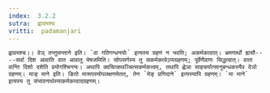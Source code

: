 ```yaml
---
index:  3.2.2
sutra:  ह्वावमश्च
vritti:  padamanjari
---
```


	ह्वावमश्च।। वेञ् तन्तुसन्ताने इति। `वा गतिगन्धनयोः` इत्यस्य ग्रहणं न भवति; अकर्मकत्वात्। भ्रमणार्थो ह्यसौ----सर्वा दिश आवाति वात आवातु भेषजमिति। सोपसर्गस्य तु सकर्मकत्वेऽप्यग्रहणम्; पूर्वेणैवाणः सिद्धत्वात्। वाता वान्ति दिशो दशेति प्रयोगश्चिन्त्यः। अथापि क्वचित्कथञ्चित्सकर्मकत्वम्, तथापि ह्वेञा साहचर्यात्सानुबन्धकस्यैव वेञो ग्रहणम्। माङ् माने इति। ङितो मारूपस्योपलक्षणमेतत्, तेन `मेङ् प्रणिदाने` इत्यस्यापि ग्रहणम्। `मा माने` इत्यस्य तु संभावनार्थस्याकर्मकत्वादग्रहणम्।
